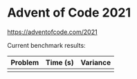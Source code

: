 Advent of Code 2021
===================

https://adventofcode.com/2021

Current benchmark results:

|Problem|Time (s)|Variance|
|-|-|-|
||||
